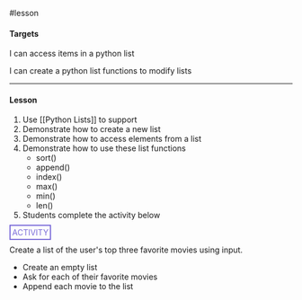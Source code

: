 #lesson 

#### Targets
I can access items in a python list

I can create a python list functions to modify lists

---
#### Lesson

1. Use [[Python Lists]] to support
2. Demonstrate how to create a new list
3. Demonstrate how to access elements from a list
4. Demonstrate how to use these list functions
	* sort()
	* append()
	* index()
	* max()
	* min()
	* len()
5. Students complete the activity below

<span style="color: #7b6cd9; border: 2px solid #7b6cd9; padding: 3px">ACTIVITY</span>

Create a list of the user's top three favorite movies using input.
* Create an empty list
* Ask for each of their favorite movies
* Append each movie to the list

